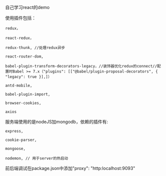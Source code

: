 自己学习react的demo

使用插件包括：

    redux，

    react-redux，

    redux-thunk, //处理redux异步

    react-router-dom,

    babel-plugin-transform-decorators-legacy，//装饰器优化redux的connect//配置时Babel >= 7.x（"plugins": [["@babel/plugin-proposal-decorators", { "legacy": true }],]）

    antd-mobile,

    babel-plugin-import,

    browser-cookies,

    axios

服务端使用的是nodeJS加mongodb，依赖的插件有:

    express,

    cookie-parser,

    mongoose,

    nodemon, // 用于server的热启动


前后端调试在package.json中添加"proxy": "http:localhost:9093"